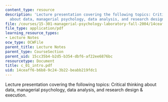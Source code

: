 ```yaml
---
content_type: resource
description: 'Lecture presentation covering the following topics: Critical thinking
  about data, managerial psychology, data analysis, and research design & execution.'
file: /courses/15-301-managerial-psychology-laboratory-fall-2004/14ceaff6b6b89c243b22beabb219fdc1_c_01_intro.pdf
file_type: application/pdf
learning_resource_types:
- Lecture Notes
ocw_type: OCWFile
parent_title: Lecture Notes
parent_type: CourseSection
parent_uid: 15cc35b4-b2d5-b354-dbf6-af22ee6876bc
resourcetype: Document
title: c_01_intro.pdf
uid: 14ceaff6-b6b8-9c24-3b22-beabb219fdc1
---
```

Lecture presentation covering the following topics: Critical thinking about data, managerial psychology, data analysis, and research design & execution.

